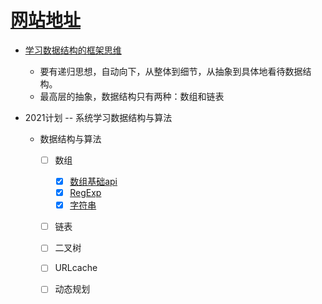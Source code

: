 # [网站地址](https://frontend-blog-drab.vercel.app/#/)

- [学习数据结构的框架思维](https://mp.weixin.qq.com/s/gE-5KMi4bBvJovdsQXIKgw)
   * 要有递归思想，自动向下，从整体到细节，从抽象到具体地看待数据结构。
   * 最高层的抽象，数据结构只有两种：数组和链表




- 2021计划 -- 系统学习数据结构与算法
    
    - 数据结构与算法
        - [ ] 数组
            - [x] [数组基础api](/algorithm/arrary/数组基础api.md)
            - [x] [RegExp](/algorithm/RegExp/RegExp(正则表达式).md)
            - [x] [字符串](/algorithm/string/string常用的方法.md)

        - [ ] 链表
        - [ ] 二叉树
        - [ ] URLcache
        - [ ] 动态规划 
        
